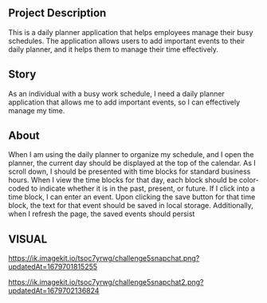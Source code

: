 ## Project Description 
This is a daily planner application that helps employees manage their busy schedules. 
The application allows users to add important events to their daily planner, and it helps them to manage their time effectively.


## Story

As an individual with a busy work schedule, I need a daily planner application that allows me to add important events, so I can effectively manage my time.

## About 

When I am using the daily planner to organize my schedule, and I open the planner, the current day should be displayed at the top of the calendar. As I scroll down, I should be presented with time blocks for standard business hours. When I view the time blocks for that day, each block should be color-coded to indicate whether it is in the past, present, or future. If I click into a time block, I can enter an event. Upon clicking the save button for that time block, the text for that event should be saved in local storage. Additionally, when I refresh the page, the saved events should persist

## VISUAL 

https://ik.imagekit.io/tsoc7yrwg/challenge5snapchat.png?updatedAt=1679701815255

https://ik.imagekit.io/tsoc7yrwg/challenge5snapchat2.png?updatedAt=1679702136824